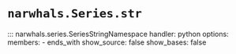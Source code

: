 # `narwhals.Series.str`

::: narwhals.series.SeriesStringNamespace
    handler: python
    options:
      members:
        - ends_with
      show_source: false
      show_bases: false
